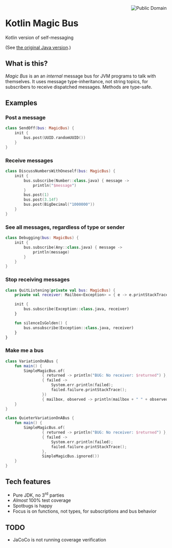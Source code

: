 <a href="LICENSE.md">
<img src="https://unlicense.org/pd-icon.png" alt="Public Domain" align="right"/>
</a>

# Kotlin Magic Bus

Kotlin version of self-messaging

(See [the original Java version](https://github.com/binkley/magic-bus).)

## What is this?

_Magic Bus_ is an an _internal_ message bus for JVM programs to talk with
themselves.  It uses message type-inheritance, not string topics, for
subscribers to receive dispatched messages.  Methods are type-safe.

## Examples

### Post a message

```kotlin
class SendOff(bus: MagicBus) {
    init {
        bus.post(UUID.randomUUID())
    }
}
```

### Receive messages

```kotlin
class DiscussNumbersWithOneself(bus: MagicBus) {
    init {
        bus.subscribe(Number::class.java) { message ->
            println("$message")
        }
        bus.post(1)
        bus.post(3.14f)
        bus.post(BigDecimal("1000000"))
    }
}
```

### See all messages, regardless of type or sender

```kotlin
class Debugging(bus: MagicBus) {
    init {
        bus.subscribe(Any::class.java) { message ->
            println(message)
        }
    }
}
```

### Stop receiving messages

```kotlin
class QuitListening(private val bus: MagicBus) {
    private val receiver: Mailbox<Exception> = { e -> e.printStackTrace() }

    init {
        bus.subscribe(Exception::class.java, receiver)
    }

    fun silenceIsGolden() {
        bus.unsubscribe(Exception::class.java, receiver)
    }
}
```

### Make me a bus

```kotlin
class VariationOnABus {
    fun main() {
        SimpleMagicBus.of(
                { returned -> println("BUG: No receiver: $returned") },
                { failed ->
                    System.err.println(failed);
                    failed.failure.printStackTrace();
                })
                { mailbox, observed -> println(mailbox + " " + observed) }
    }
}
```

```kotlin
class QuieterVariationOnABus {
    fun main() {
        SimpleMagicBus.of(
                { returned -> println("BUG: No receiver: $returned") },
                { failed ->
                    System.err.println(failed);
                    failed.failure.printStackTrace();
                },
                SimpleMagicBus.ignored())
    }
}
```

## Tech features

* Pure JDK, no 3<sup>rd</sup> parties
* _Almost_ 100% test coverage
* Spotbugs is happy
* Focus is on functions, not types, for subscriptions and bus behavior

## TODO

* JaCoCo is not running coverage verification
